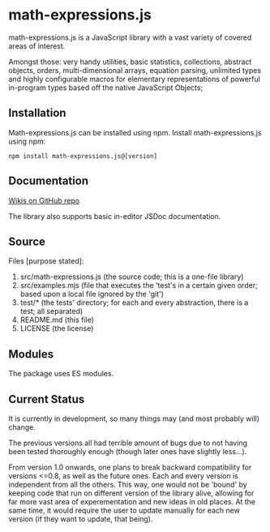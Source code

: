 # math-expressions.js

math-expressions.js is a JavaScript library with a vast variety of covered areas of interest.
<!-- TODO: this is temporary, after having added more beautiful things to the 1.0, pray make this more full... -->
Amongst those: very handy utilities, basic statistics, collections, abstract objects, 
orders, multi-dimensional arrays, equation parsing, unlimited types 
and highly configurable macros for elementary representations of powerful in-program 
types based off the native JavaScript Objects;

<!-- * About the compatibility changes: -->
<!-- * The compatibility is broken in 3 places: 1. the imports and 2. the default arguments of functions... 3. (sometimes) The precise argument lists and definitions of functions (though, the changes were always only generalizing, expansive and constructive...) -->
<!-- * Also, some elements of the old API change entirely (this touches classes especially much...): certain things change names, disappear or (far more usually) get (immensely) generalized; -->

## Installation

Math-expressions.js can be installed using npm.
Install math-expressions.js using npm:

    npm install math-expressions.js@[version]

## Documentation 

<!-- * Planned: each version has its own documentation... Though stuff >= 0.8 is marked as 'not recommended for use (bugs)' -->
[Wikis on GitHub repo](https://github.com/HGARgG-0710/math-expressions.js/wiki)

The library also supports basic in-editor JSDoc documentation. 

## Source

Files [purpose stated]: 

1. src/math-expressions.js (the source code; this is a one-file library)
2. src/examples.mjs (file that executes the 'test's in a certain given order; based upon a local file ignored by the 'git')
3. test/* (the tests' directory; for each and every abstraction, there is a test; all separated)
4. README.md (this file)
5. LICENSE (the license)


## Modules

The package uses ES modules. 

## Current Status 

It is currently in development, so many things may (and most probably will) change. 

The previous versions all had terrible amount of bugs due to not having been tested thoroughly enough (though later ones have slightly less...). 

From version 1.0 onwards, one plans to break backward compatibility for versions <=0.8, as well as the future ones. 
Each and every version is independent from all the others. 
This way, one would not be 'bound' by keeping code that run on different version of the library alive, allowing for far more vast area of 
experementation and new ideas in old places. 
At the same time, it would require the user to update manually for each new version (if they want to update, that being). 
